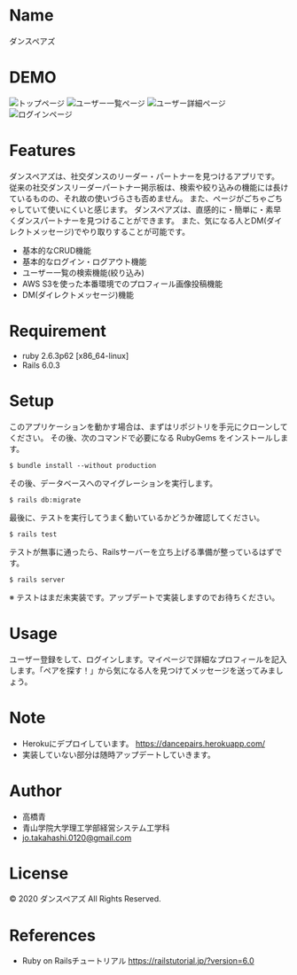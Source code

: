 # Name

ダンスペアズ

# DEMO

![トップページ](./app/assets/images/dancepairs-top.jpg)
![ユーザー一覧ページ](./app/assets/images/dancepairs-index.jpg)
![ユーザー詳細ページ](./app/assets/images/dancepairs-user-show.jpg)
![ログインページ](./app/assets/images/dancepairs-login.jpg)

# Features

ダンスペアズは、社交ダンスのリーダー・パートナーを見つけるアプリです。
従来の社交ダンスリーダーパートナー掲示板は、検索や絞り込みの機能には長けているものの、それ故の使いづらさも否めません。
また、ページがごちゃごちゃしていて使いにくいと感じます。
ダンスペアズは、直感的に・簡単に・素早くダンスパートナーを見つけることができます。
また、気になる人とDM(ダイレクトメッセージ)でやり取りすることが可能です。

* 基本的なCRUD機能
* 基本的なログイン・ログアウト機能
* ユーザー一覧の検索機能(絞り込み)
* AWS S3を使った本番環境でのプロフィール画像投稿機能
* DM(ダイレクトメッセージ)機能

# Requirement

* ruby 2.6.3p62 [x86_64-linux]
* Rails 6.0.3

# Setup

このアプリケーションを動かす場合は、まずはリポジトリを手元にクローンしてください。
その後、次のコマンドで必要になる RubyGems をインストールします。

```
$ bundle install --without production
```

その後、データベースへのマイグレーションを実行します。

```
$ rails db:migrate
```

最後に、テストを実行してうまく動いているかどうか確認してください。

```
$ rails test
```

テストが無事に通ったら、Railsサーバーを立ち上げる準備が整っているはずです。

```
$ rails server
```

※ テストはまだ未実装です。アップデートで実装しますのでお待ちください。

# Usage

ユーザー登録をして、ログインします。マイページで詳細なプロフィールを記入します。「ペアを探す！」から気になる人を見つけてメッセージを送ってみましょう。

# Note

* Herokuにデプロイしています。
https://dancepairs.herokuapp.com/
* 実装していない部分は随時アップデートしていきます。

# Author

* 高橋青
* 青山学院大学理工学部経営システム工学科
* jo.takahashi.0120@gmail.com

# License

© 2020 ダンスペアズ All Rights Reserved.

# References

* Ruby on Railsチュートリアル
https://railstutorial.jp/?version=6.0
